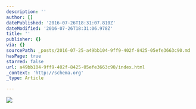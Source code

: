 ```yaml
---
description: ''
author: []
datePublished: '2016-07-26T18:31:07.810Z'
dateModified: '2016-07-26T18:31:06.978Z'
title: ''
publisher: {}
via: {}
sourcePath: _posts/2016-07-25-a49bb104-9ff9-402f-8425-05efe3663c90.md
hasPage: true
starred: false
url: a49bb104-9ff9-402f-8425-05efe3663c90/index.html
_context: 'http://schema.org'
_type: Article

---
```

![](https://the-grid-user-content.s3-us-west-2.amazonaws.com/bac2b2ad-007a-4541-bd5a-b1f0e6ac6988.jpg)